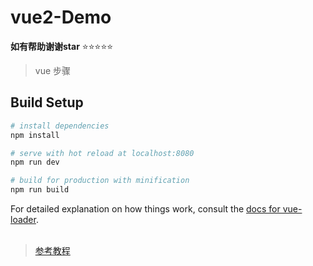 # vue2-Demo


**如有帮助谢谢star**   :star::star::star::star::star:

> vue  步骤

## Build Setup

``` bash
# install dependencies
npm install

# serve with hot reload at localhost:8080
npm run dev

# build for production with minification
npm run build
```

For detailed explanation on how things work, consult the [docs for vue-loader](http://vuejs.github.io/vue-loader).<br /><br />
> [参考教程](https://segmentfault.com/a/1190000007124470)




